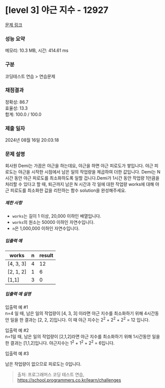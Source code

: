 # [level 3] 야근 지수 - 12927 

[문제 링크](https://school.programmers.co.kr/learn/courses/30/lessons/12927) 

### 성능 요약

메모리: 10.3 MB, 시간: 414.61 ms

### 구분

코딩테스트 연습 > 연습문제

### 채점결과

정확성: 86.7<br/>효율성: 13.3<br/>합계: 100.0 / 100.0

### 제출 일자

2024년 08월 16일 20:03:18

### 문제 설명

<p>회사원 Demi는 가끔은 야근을 하는데요, 야근을 하면 야근 피로도가 쌓입니다. 야근 피로도는 야근을 시작한 시점에서 남은 일의 작업량을 제곱하여 더한 값입니다. Demi는 N시간 동안 야근 피로도를 최소화하도록 일할 겁니다.Demi가 1시간 동안 작업량 1만큼을 처리할 수 있다고 할 때,  퇴근까지 남은 N 시간과 각 일에 대한 작업량 works에 대해 야근 피로도를 최소화한 값을 리턴하는 함수 solution을 완성해주세요.</p>

<h5>제한 사항</h5>

<ul>
<li><code>works</code>는 길이 1 이상, 20,000 이하인 배열입니다.</li>
<li><code>works</code>의 원소는 50000 이하인 자연수입니다.</li>
<li><code>n</code>은 1,000,000 이하인 자연수입니다.</li>
</ul>

<h5>입출력 예</h5>
<table class="table">
        <thead><tr>
<th>works</th>
<th>n</th>
<th>result</th>
</tr>
</thead>
        <tbody><tr>
<td>[4, 3, 3]</td>
<td>4</td>
<td>12</td>
</tr>
<tr>
<td>[2, 1, 2]</td>
<td>1</td>
<td>6</td>
</tr>
<tr>
<td>[1,1]</td>
<td>3</td>
<td>0</td>
</tr>
</tbody>
      </table>
<h5>입출력 예 설명</h5>

<p>입출력 예 #1<br>
n=4 일 때, 남은 일의 작업량이 [4, 3, 3] 이라면 야근 지수를 최소화하기 위해 4시간동안 일을 한 결과는 [2, 2, 2]입니다. 이 때 야근 지수는 2<sup>2</sup> + 2<sup>2</sup> + 2<sup>2</sup> = 12 입니다.</p>

<p>입출력 예 #2<br>
n=1일 때, 남은 일의 작업량이 [2,1,2]라면 야근 지수를 최소화하기 위해 1시간동안 일을 한 결과는 [1,1,2]입니다. 야근지수는 1<sup>2</sup> + 1<sup>2</sup> + 2<sup>2</sup> = 6입니다.</p>

<p>입출력 예 #3</p>

<p>남은 작업량이 없으므로 피로도는 0입니다.</p>


> 출처: 프로그래머스 코딩 테스트 연습, https://school.programmers.co.kr/learn/challenges